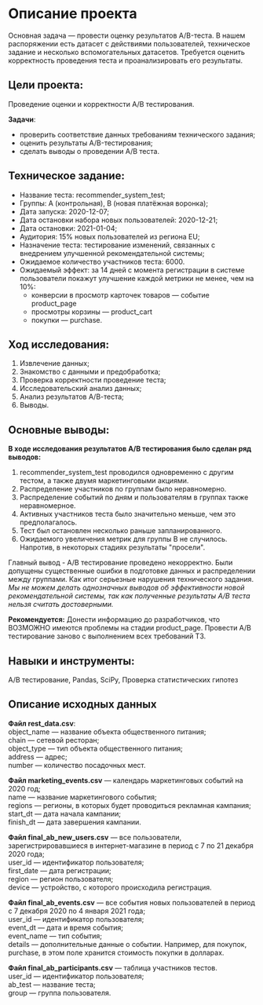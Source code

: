 # Описание проекта
Основная задача — провести оценку результатов A/B-теста. В нашем распоряжении есть датасет с действиями пользователей, техническое задание и несколько вспомогательных датасетов. Требуется оценить корректность проведения теста и проанализировать его результаты.

## Цели проекта:  
Проведение оценки и корректности А/В тестирования.  

**Задачи**:  
- проверить соответствие данных требованиям технического задания;  
- оценить результаты A/B-тестирования;  
- сделать выводы о проведении А/В теста.  

## Техническое задание:  
- Название теста: recommender_system_test;  
- Группы: А (контрольная), B (новая платёжная воронка);  
- Дата запуска: 2020-12-07;  
- Дата остановки набора новых пользователей: 2020-12-21;  
- Дата остановки: 2021-01-04;  
- Аудитория: 15% новых пользователей из региона EU;  
- Назначение теста: тестирование изменений, связанных с внедрением улучшенной рекомендательной системы;  
- Ожидаемое количество участников теста: 6000.  
- Ожидаемый эффект: за 14 дней с момента регистрации в системе пользователи покажут улучшение каждой метрики не менее, чем на 10%:  
    - конверсии в просмотр карточек товаров — событие product_page   
    - просмотры корзины — product_cart  
    - покупки — purchase.  
  
## Ход исследования:  
1. Извлечение данных;  
2. Знакомство с данными и предобработка;  
3. Проверка корректности проведение теста;  
4. Исследовательский анализ данных;  
5. Анализ результатов А/В-теста;  
6. Выводы.  


## Основные выводы:  
**В ходе исследования результатов А/В тестирования было сделан ряд выводов:**  
1) recommender_system_test проводился одновременно с другим тестом, а также двумя маркетинговыми акциями.  
2) Распределение участников по группам было неравномерно.  
3) Распределение событий по дням и пользователям в группах также неравномерное.  
4) Активных участников теста было значительно меньше, чем это предполагалось.  
5) Тест был остановлен несколько раньше запланированного.  
6) Ожидаемого увеличения метрик для группы В не случилось. Напротив, в некоторых стадиях результаты "просели".  

Главный вывод - А/В тестирование проведено некорректно. Были допущены существенные ошибки в подготовке данных и распределении между группами. Как итог серьезные нарушения технического задания. *Мы не можем делать однозначных выводов об эффективности новой рекомендательной системы, так как полученные результаты А/В теста нельзя считать достоверными.*

**Рекомендуется:**
Донести информацию до разработчиков, что ВОЗМОЖНО имеются проблемы на стадии product_page.
Провести А/В тестирование заново с выполнением всех требований ТЗ.

## Навыки и инструменты:
A/B тестирование, Pandas, SciPy, Проверка статистических гипотез

## Описание исходных данных  
**Файл rest_data.csv**:  
object_name — название объекта общественного питания;  
chain — сетевой ресторан;  
object_type — тип объекта общественного питания;  
address — адрес;  
number — количество посадочных мест.    
  
**Файл marketing_events.csv** — календарь маркетинговых событий на 2020 год;  
name — название маркетингового события;  
regions — регионы, в которых будет проводиться рекламная кампания;  
start_dt — дата начала кампании;  
finish_dt — дата завершения кампании.  
  
**Файл final_ab_new_users.csv** — все пользователи, зарегистрировавшиеся в интернет-магазине в период с 7 по 21 декабря 2020 года;  
user_id — идентификатор пользователя;  
first_date — дата регистрации;  
region — регион пользователя;  
device — устройство, с которого происходила регистрация.  

**Файл final_ab_events.csv** — все события новых пользователей в период с 7 декабря 2020 по 4 января 2021 года;  
user_id — идентификатор пользователя;  
event_dt — дата и время события;  
event_name — тип события;  
details — дополнительные данные о событии. Например, для покупок, purchase, в этом поле хранится стоимость покупки в долларах.  

**Файл final_ab_participants.csv** — таблица участников тестов.  
user_id — идентификатор пользователя;  
ab_test — название теста;  
group — группа пользователя.  
